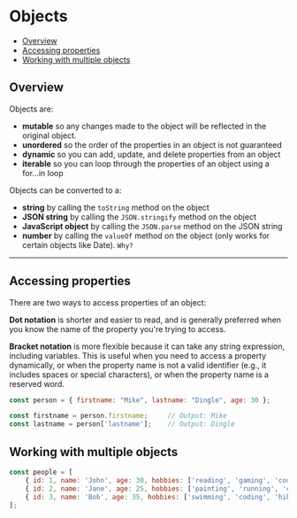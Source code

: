 # Objects
<!-- TOC -->

- [Overview](#overview)
- [Accessing properties](#accessing-properties)
- [Working with multiple objects](#working-with-multiple-objects)

<!-- /TOC -->


<a id="markdown-overview" name="overview"></a>

## Overview

Objects are:

- **mutable** so any changes made to the object will be reflected in the original object.
- **unordered** so the order of the properties in an object is not guaranteed
- **dynamic** so you can add, update, and delete properties from an object
- **iterable** so you can loop through the properties of an object using a for...in loop

<!--
- extensible so you can add new properties to an object at runtime
- pass by reference so when you pass an object to a function you are passing a reference to the object and not the object itself
- compared by reference so when you compare two objects you are comparing their references and not their values
- copied by reference so when you copy an object you are copying its reference and not the object itself
- stored by reference so when you store an object in a variable you are storing a reference to the object and not the object itself
- accessed by reference so when you access a property of an object you are accessing it by reference and not by value -->

Objects can be converted to a:

- **string** by calling the `toString` method on the object
- **JSON string** by calling the `JSON.stringify` method on the object
- **JavaScript object** by calling the `JSON.parse` method on the JSON string
- **number** by calling the `valueOf` method on the object (only works for certain objects like Date). `Why?`

---

<a id="markdown-accessing-properties" name="accessing-properties"></a>

## Accessing properties

There are two ways to access properties of an object:

**Dot notation** is shorter and easier to read, and is generally preferred when you know
the name of the property you're trying to access.

**Bracket notation** is more flexible because it can take any string expression,
including variables. This is useful when you need to access a property dynamically, or
when the property name is not a valid identifier (e.g., it includes spaces or special
characters), or when the property name is a reserved word.

```js
const person = { firstname: "Mike", lastname: "Dingle", age: 30 };

const firstname = person.firstname;     // Output: Mike
const lastname = person['lastname'];    // Output: Dingle
```
<a id="markdown-working-with-multiple-objects" name="working-with-multiple-objects"></a>

## Working with multiple objects

```js
const people = [
    { id: 1, name: 'John', age: 30, hobbies: ['reading', 'gaming', 'coding'] },
    { id: 2, name: 'Jane', age: 25, hobbies: ['painting', 'running', 'cooking'] },
    { id: 3, name: 'Bob', age: 35, hobbies: ['swimming', 'coding', 'hiking'] }
];
```


<!--
<a id="markdown-find-item-by-key" name="find-item-by-key"></a>

### Find item by key

```js
const data = {
  item1: { id: 1, name: 'Sample Item 1' },
  item2: { id: 2, name: 'Sample Item 2' },
  item3: { id: 3, name: 'Sample Item 3' },
};

const key = 'item2';
const item = data.hasOwnProperty(key) ? data[key] : null;
```


<a id="markdown-find-item-by-value" name="find-item-by-value"></a>

## Find item by value

```js
const data = {
  item1: { id: 1, name: 'Sample Item 1' },
  item2: { id: 2, name: 'Sample Item 2' },
  item3: { id: 3, name: 'Sample Item 3' },
};

const value = 'Sample Item 2';
const item = Object.values(data).find(item => item.name === value);
``` -->
